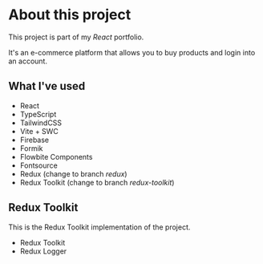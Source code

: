 # About this project

This project is part of my _React_ portfolio.

It's an e-commerce platform that allows you to buy products and login into an account.

## What I've used

- React
- TypeScript
- TailwindCSS
- Vite + SWC
- Firebase
- Formik
- Flowbite Components
- Fontsource
- Redux (change to branch _redux_)
- Redux Toolkit (change to branch _redux-toolkit_)

## Redux Toolkit

This is the Redux Toolkit implementation of the project.

- Redux Toolkit
- Redux Logger
